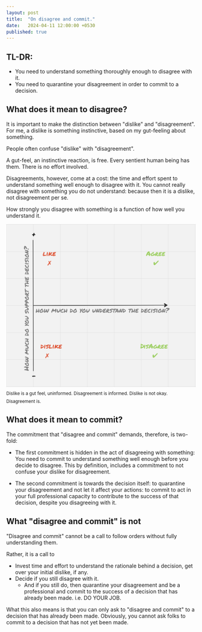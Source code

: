 ```yaml
---
layout: post
title:  "On disagree and commit."
date:   2024-04-11 12:00:00 +0530
published: true
---
```


## TL-DR:
* You need to understand something thoroughly enough to disagree with it.
* You need to quarantine your disagreement in order to commit to a decision.


## What does it mean to disagree?
It is important to make the distinction between "dislike" and "disagreement". For me, a dislike is something instinctive, based on my gut-feeling about something.

People often confuse "dislike" with "disagreement".

A gut-feel, an instinctive reaction, is free. Every sentient human being has them. There is no effort involved. 

Disagreements, however, come at a cost: the time and effort spent to understand something well enough to disagree with it. You cannot really disagree with something you do not understand: because then it is a dislike, not disagreement per se. 

How strongly you disagree with something is a function of how well you understand it.

![](/assets/2024-04-11/dislike-vs-disagree.png)
<sub>Dislike is a gut feel, uninformed. Disagreement is informed. Dislike is not okay. Disagreement is.</sub>


## What does it mean to commit?
The commitment that "disagree and commit" demands, therefore, is two-fold: 

* The first commitment is hidden in the act of disagreeing with something: You need to commit to understand something well enough before you decide to disagree. This by definition, includes a commitment to not confuse your dislike for disagreement.

* The second commitment is towards the decision itself: to quarantine your disagreement and not let it affect your actions: to commit to act in your full professional capacity to contribute to the success of that decision, despite you disagreeing with it.


## What "disagree and commit" is not
"Disagree and commit" cannot be a call to follow orders without fully understanding them. 

Rather, it is a call to

* Invest time and effort to understand the rationale behind a decision, get over your initial dislike, if any.
* Decide if you still disagree with it.
    * And if you still do, then quarantine your disagreement and be a professional and commit to the success of a decision that has already been made. i.e. DO YOUR JOB.

What this also means is that you can only ask to "disagree and commit" to a decision that has already been made. Obviously, you cannot ask folks to commit to a decision that has not yet been made.